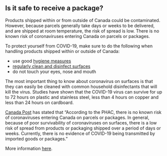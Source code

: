 ## Is it safe to receive a package?

Products shipped within or from outside of Canada could  be contaminated. However, because parcels generally take days or weeks to be delivered, and are shipped at room temperature, the risk of spread is low. There is no known risk of coronaviruses entering Canada on parcels or packages.

To protect yourself from COVID-19, make sure to do the following when handling products shipped within or outside of Canada:

- use good [hygiene measures](https://www.canada.ca/en/public-health/services/diseases/2019-novel-coronavirus-infection/prevention-risks.html#hygiene)
- [regularly clean and disinfect surfaces](https://www.canada.ca/en/health-canada/services/drugs-health-products/disinfectants/covid-19.html)
- do not touch your eyes, nose and mouth

The most important thing to know about coronavirus on surfaces is that they can easily be cleaned with common household disinfectants that will kill the virus. Studies have shown that the COVID-19 virus can survive for up to 72 hours on plastic and stainless steel, less than 4 hours on copper and less than 24 hours on cardboard.

[Canada Post](https://www.canadapost.ca/cpc/en/our-company/news-and-media/corporate-news/coronavirus-disease-covid-19.page) has stated that “According to the PHAC, there is no known risk of coronaviruses entering Canada on parcels or packages. In general, because of poor survivability of coronaviruses on surfaces, there is a low risk of spread from products or packaging shipped over a period of days or weeks. Currently, there is no evidence of COVID-19 being transmitted by imported goods or packages.”

More information [here](https://www.who.int/emergencies/diseases/novel-coronavirus-2019/question-and-answers-hub/q-a-detail/q-a-coronaviruses).
